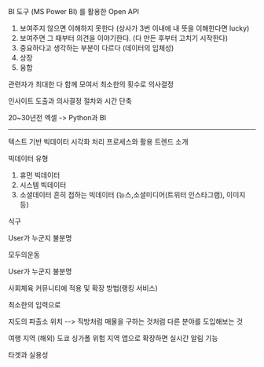 BI 도구 (MS Power BI) 를 활용한 Open API 

1. 보여주지 않으면 이해하지 못한다
   (상사가 3번 이내에 내 뜻을 이해한다면 lucky)
2. 보여주면 그 때부터 의견을 이야기한다.
   (다 만든 후부터 고치기 시작한다)
3. 중요하다고 생각하는 부분이 다르다
   (데이터의 입체성)
4. 상장
5. 융합



관련자가 최대한 다 함께 모여서 최소한의 횟수로 의사결정

인사이트 도출과 의사결정 절차와 시간 단축

20~30년전 엑셀 -> Python과 BI



---

텍스트 기반 빅데이터 시각화 처리 프로세스와 활용 트렌드 소개

빅데이터 유형

1. 휴먼 빅데이터
2. 시스템 빅데이터
3. 소셜데이터 흔히 접하는 빅데이터 
   (뉴스,소셜미디어(트위터 인스타그램), 이미지 등)



 식구

User가 누군지 불분명



모두의운동

User가 누군지 불분명

사회체육 커뮤니티에 적용 및 확장 방법(랭킹 서비스)

최소한의 입력으로



지도의 파출소 위치 -->  직방처럼 매물을 구하는 것처럼 다른 분야를 도입해보는 것

여행 지역 (해외) 도쿄 싱가폴 위험 지역 
앱으로 확장하면 실시간 알림 기능

타겟과 실용성